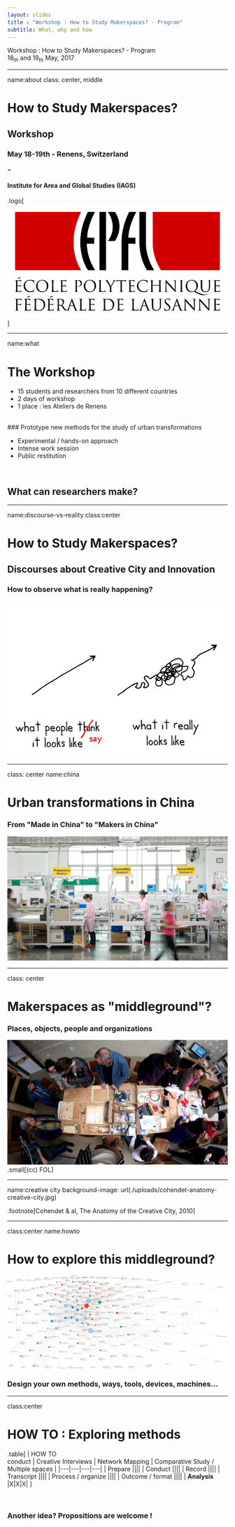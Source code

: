 ```yaml
---
layout: slides
title : "Workshop : How to Study Makerspaces? - Program"
subtitle: What, why and how
---
```


<div markdown="0">

Workshop : How to Study Makerspaces? - Program
<br>
18<sub>th</sub> and 19<sub>th</sub> May, 2017

---
name:about
class: center, middle


# How to Study Makerspaces?

## Workshop
### May 18-19th - Renens, Switzerland

~
#### Institute for Area and Global Studies (IAGS)

.logo[
![logo EPFL](/images/EPFL-Logo-RVB-96.jpg)
]

---
name:what

# The Workshop

* 15 students and researchers from 10 different countries
* 2 days of workshop
* 1 place : les Ateliers de Renens

<br>
### Prototype new methods for the study of urban transformations

* Experimental / hands-on approach
* Intense work session
* Public restitution  

<br>

## What can researchers make?

---
name:discourse-vs-reality
class:center

# How to Study Makerspaces?
## Discourses about Creative City and Innovation
### How to observe what is really happening?

![](/uploads/success-perception-vs-reality.jpg)

---
class: center
name:china

# Urban transformations in China
### From "Made in China" to "Makers in China"
![](/uploads/PCH-Sustainability-Shenzhen-1920x1080.jpg)

---
class: center
# Makerspaces as "middleground"?
### Places, objects, people and organizations

![Workshop pic](/uploads/fol1.jpg)
.small[(cc) FOL]

---
name:creative city
background-image: url(./uploads/cohendet-anatomy-creative-city.jpg)

.footnote[Cohendet & al, The Anatomy of the Creative City, 2010]

---
class:center
name:howto

# How to explore this middleground?

![](/uploads/ARC5_landscape.png)

### Design your own methods, ways, tools, devices, machines...
---
class:center
# HOW TO : Exploring methods

.table[
| HOW TO <br> conduct | Creative Interviews | Network Mapping | Comparative Study / Multiple spaces |
|---|---|---|---|
| Prepare ||||
| Conduct ||||
| Record ||||
| Transcript ||||
| Process / organize ||||
| Outcome / format ||||
| **Analysis** |X|X|X|
]

<br>

### Another idea? Propositions are welcome !


</div>
